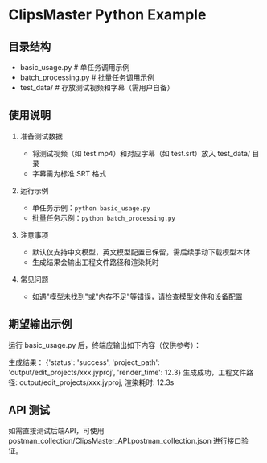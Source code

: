 # ClipsMaster Python Example

## 目录结构
- basic_usage.py         # 单任务调用示例
- batch_processing.py    # 批量任务调用示例
- test_data/             # 存放测试视频和字幕（需用户自备）

## 使用说明

1. 准备测试数据
   - 将测试视频（如 test.mp4）和对应字幕（如 test.srt）放入 test_data/ 目录
   - 字幕需为标准 SRT 格式

2. 运行示例
   - 单任务示例：`python basic_usage.py`
   - 批量任务示例：`python batch_processing.py`

3. 注意事项
   - 默认仅支持中文模型，英文模型配置已保留，需后续手动下载模型本体
   - 生成结果会输出工程文件路径和渲染耗时

4. 常见问题
   - 如遇"模型未找到"或"内存不足"等错误，请检查模型文件和设备配置

## 期望输出示例

运行 basic_usage.py 后，终端应输出如下内容（仅供参考）：

生成结果：
{'status': 'success', 'project_path': 'output/edit_projects/xxx.jyproj', 'render_time': 12.3}
生成成功，工程文件路径: output/edit_projects/xxx.jyproj, 渲染耗时: 12.3s

## API 测试

如需直接测试后端API，可使用 postman_collection/ClipsMaster_API.postman_collection.json 进行接口验证。 